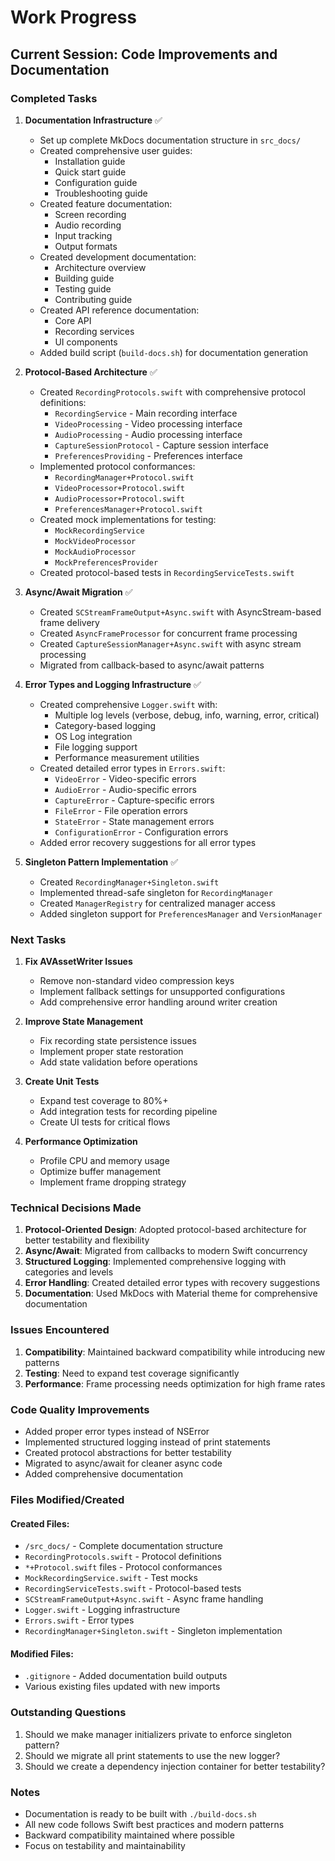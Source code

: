 # Work Progress

## Current Session: Code Improvements and Documentation

### Completed Tasks

1. **Documentation Infrastructure** ✅
   - Set up complete MkDocs documentation structure in `src_docs/`
   - Created comprehensive user guides:
     - Installation guide
     - Quick start guide
     - Configuration guide
     - Troubleshooting guide
   - Created feature documentation:
     - Screen recording
     - Audio recording
     - Input tracking
     - Output formats
   - Created development documentation:
     - Architecture overview
     - Building guide
     - Testing guide
     - Contributing guide
   - Created API reference documentation:
     - Core API
     - Recording services
     - UI components
   - Added build script (`build-docs.sh`) for documentation generation

2. **Protocol-Based Architecture** ✅
   - Created `RecordingProtocols.swift` with comprehensive protocol definitions:
     - `RecordingService` - Main recording interface
     - `VideoProcessing` - Video processing interface
     - `AudioProcessing` - Audio processing interface
     - `CaptureSessionProtocol` - Capture session interface
     - `PreferencesProviding` - Preferences interface
   - Implemented protocol conformances:
     - `RecordingManager+Protocol.swift`
     - `VideoProcessor+Protocol.swift`
     - `AudioProcessor+Protocol.swift`
     - `PreferencesManager+Protocol.swift`
   - Created mock implementations for testing:
     - `MockRecordingService`
     - `MockVideoProcessor`
     - `MockAudioProcessor`
     - `MockPreferencesProvider`
   - Created protocol-based tests in `RecordingServiceTests.swift`

3. **Async/Await Migration** ✅
   - Created `SCStreamFrameOutput+Async.swift` with AsyncStream-based frame delivery
   - Created `AsyncFrameProcessor` for concurrent frame processing
   - Created `CaptureSessionManager+Async.swift` with async stream processing
   - Migrated from callback-based to async/await patterns

4. **Error Types and Logging Infrastructure** ✅
   - Created comprehensive `Logger.swift` with:
     - Multiple log levels (verbose, debug, info, warning, error, critical)
     - Category-based logging
     - OS Log integration
     - File logging support
     - Performance measurement utilities
   - Created detailed error types in `Errors.swift`:
     - `VideoError` - Video-specific errors
     - `AudioError` - Audio-specific errors
     - `CaptureError` - Capture-specific errors
     - `FileError` - File operation errors
     - `StateError` - State management errors
     - `ConfigurationError` - Configuration errors
   - Added error recovery suggestions for all error types

5. **Singleton Pattern Implementation** ✅
   - Created `RecordingManager+Singleton.swift`
   - Implemented thread-safe singleton for `RecordingManager`
   - Created `ManagerRegistry` for centralized manager access
   - Added singleton support for `PreferencesManager` and `VersionManager`

### Next Tasks

1. **Fix AVAssetWriter Issues**
   - Remove non-standard video compression keys
   - Implement fallback settings for unsupported configurations
   - Add comprehensive error handling around writer creation

2. **Improve State Management**
   - Fix recording state persistence issues
   - Implement proper state restoration
   - Add state validation before operations

3. **Create Unit Tests**
   - Expand test coverage to 80%+
   - Add integration tests for recording pipeline
   - Create UI tests for critical flows

4. **Performance Optimization**
   - Profile CPU and memory usage
   - Optimize buffer management
   - Implement frame dropping strategy

### Technical Decisions Made

1. **Protocol-Oriented Design**: Adopted protocol-based architecture for better testability and flexibility
2. **Async/Await**: Migrated from callbacks to modern Swift concurrency
3. **Structured Logging**: Implemented comprehensive logging with categories and levels
4. **Error Handling**: Created detailed error types with recovery suggestions
5. **Documentation**: Used MkDocs with Material theme for comprehensive documentation

### Issues Encountered

1. **Compatibility**: Maintained backward compatibility while introducing new patterns
2. **Testing**: Need to expand test coverage significantly
3. **Performance**: Frame processing needs optimization for high frame rates

### Code Quality Improvements

- Added proper error types instead of NSError
- Implemented structured logging instead of print statements
- Created protocol abstractions for better testability
- Migrated to async/await for cleaner async code
- Added comprehensive documentation

### Files Modified/Created

#### Created Files:
- `/src_docs/` - Complete documentation structure
- `RecordingProtocols.swift` - Protocol definitions
- `*+Protocol.swift` files - Protocol conformances
- `MockRecordingService.swift` - Test mocks
- `RecordingServiceTests.swift` - Protocol-based tests
- `SCStreamFrameOutput+Async.swift` - Async frame handling
- `Logger.swift` - Logging infrastructure
- `Errors.swift` - Error types
- `RecordingManager+Singleton.swift` - Singleton implementation

#### Modified Files:
- `.gitignore` - Added documentation build outputs
- Various existing files updated with new imports

### Outstanding Questions

1. Should we make manager initializers private to enforce singleton pattern?
2. Should we migrate all print statements to use the new logger?
3. Should we create a dependency injection container for better testability?

### Notes

- Documentation is ready to be built with `./build-docs.sh`
- All new code follows Swift best practices and modern patterns
- Backward compatibility maintained where possible
- Focus on testability and maintainability